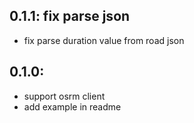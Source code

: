 ## 0.1.1: fix parse json
* fix parse duration value from road json
## 0.1.0:
* support osrm client
* add example in readme
